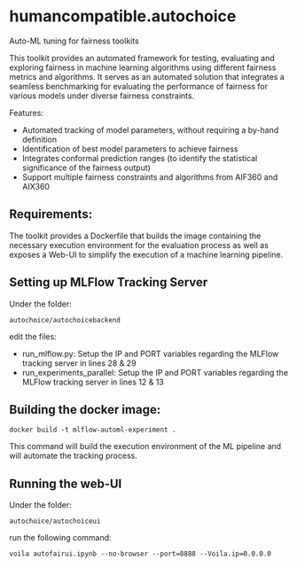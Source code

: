 # humancompatible.autochoice
Auto-ML tuning for fairness toolkits

This toolkit provides an automated framework for testing, evaluating and exploring fairness in machine learning algorithms using different fairness metrics and algorithms. 
It serves as an automated solution that integrates a seamless benchmarking for evaluating the performance of fairness for various models under diverse fairness constraints.   

Features:

- Automated tracking of model parameters, without requiring a by-hand definition
- Identification of best model parameters to achieve fairness
- Integrates conformal prediction ranges (to identify the statistical significance of the fairness output)
- Support multiple fairness constraints and algorithms from AIF360 and AIX360


## Requirements:

The toolkit provides a Dockerfile that builds the image containing the necessary execution environment for the evaluation process as well as exposes a Web-UI to simplify the execution of a machine learning pipeline.

## Setting up MLFlow Tracking Server
Under the folder:

`autochoice/autochoicebackend`

edit the files:
- run_mlflow.py: Setup the IP and PORT variables regarding the MLFlow tracking server in lines 28 & 29
- run_experiments_parallel: Setup the IP and PORT variables regarding the MLFlow tracking server in lines 12 & 13


## Building the docker image:

`docker build -t mlflow-automl-experiment .`

This command will build the execution environment of the ML pipeline and will automate the tracking process.

## Running the web-UI

Under the folder:

`autochoice/autochoiceui`

run the following command:

`voila autofairui.ipynb --no-browser --port=8888 --Voila.ip=0.0.0.0`

